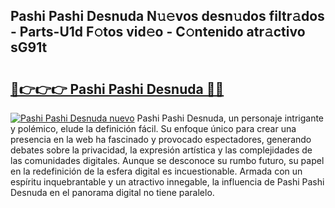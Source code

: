 ## Pashi Pashi Desnuda N𝚞𝚎vos desn𝚞dos filtr𝚊dos - Parts-U1d F𝚘tos vid𝚎o - C𝚘ntenido atr𝚊ctivo sG91t

# <h2><a href="http://mbdmt2k.tromn.icu/?c=Pashi+Pashi+Desnuda">🔗👉👉👉 Pashi Pashi Desnuda 🔗🔗</a></h2>

[![Pashi Pashi Desnuda nuevo](https://i.imgur.com/pEAQMta.gif)](http://mbdmt2k.tromn.icu/?c=Pashi+Pashi+Desnuda)
Pashi Pashi Desnuda, un personaje intrigante y polémico, elude la definición fácil. Su enfoque único para crear una presencia en la web ha fascinado y provocado espectadores, generando debates sobre la privacidad, la expresión artística y las complejidades de las comunidades digitales. Aunque se desconoce su rumbo futuro, su papel en la redefinición de la esfera digital es incuestionable. Armada con un espíritu inquebrantable y un atractivo innegable, la influencia de Pashi Pashi Desnuda en el panorama digital no tiene paralelo.
